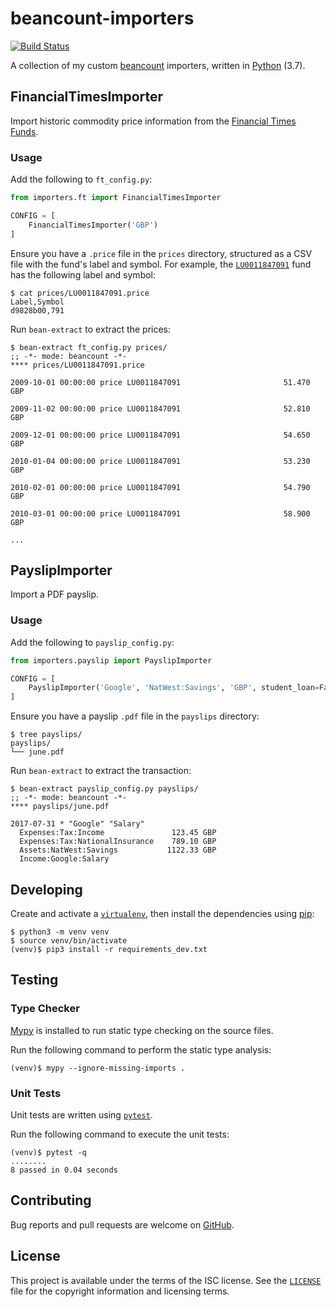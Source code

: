 # beancount-importers

[![Build Status](https://travis-ci.org/michaelbull/beancount-importers.svg?branch=master)](https://travis-ci.org/michaelbull/beancount-importers)

A collection of my custom [beancount][beancount] importers, written in [Python][python] (3.7).

## FinancialTimesImporter

Import historic commodity price information from the [Financial Times Funds][ft-funds].

### Usage

Add the following to `ft_config.py`:

```python
from importers.ft import FinancialTimesImporter

CONFIG = [
    FinancialTimesImporter('GBP')
]
```

Ensure you have a `.price` file in the `prices` directory, structured as a CSV
file with the fund's label and symbol. For example, the 
[`LU0011847091`](https://markets.ft.com/data/funds/tearsheet/summary?s=LU0011847091:GBP)
fund has the following label and symbol:

```
$ cat prices/LU0011847091.price
Label,Symbol
d9828b00,791
```

Run `bean-extract` to extract the prices:

```
$ bean-extract ft_config.py prices/
;; -*- mode: beancount -*-
**** prices/LU0011847091.price

2009-10-01 00:00:00 price LU0011847091                       51.470 GBP

2009-11-02 00:00:00 price LU0011847091                       52.810 GBP

2009-12-01 00:00:00 price LU0011847091                       54.650 GBP

2010-01-04 00:00:00 price LU0011847091                       53.230 GBP

2010-02-01 00:00:00 price LU0011847091                       54.790 GBP

2010-03-01 00:00:00 price LU0011847091                       58.900 GBP

...
```

## PayslipImporter

Import a PDF payslip.

### Usage

Add the following to `payslip_config.py`:

```python
from importers.payslip import PayslipImporter

CONFIG = [
    PayslipImporter('Google', 'NatWest:Savings', 'GBP', student_loan=False)
]
```

Ensure you have a payslip `.pdf` file in the `payslips` directory:

```
$ tree payslips/
payslips/
└── june.pdf
```

Run `bean-extract` to extract the transaction:

```
$ bean-extract payslip_config.py payslips/
;; -*- mode: beancount -*-
**** payslips/june.pdf

2017-07-31 * "Google" "Salary"
  Expenses:Tax:Income               123.45 GBP
  Expenses:Tax:NationalInsurance    789.10 GBP
  Assets:NatWest:Savings           1122.33 GBP
  Income:Google:Salary    
```

## Developing

Create and activate a [`virtualenv`][virtualenv], then install the dependencies
using [pip][pip]:

```
$ python3 -m venv venv
$ source venv/bin/activate
(venv)$ pip3 install -r requirements_dev.txt
```

## Testing

### Type Checker

[Mypy](mypy) is installed to run static type checking on the source files.

Run the following command to perform the static type analysis:

```
(venv)$ mypy --ignore-missing-imports .
```

### Unit Tests

Unit tests are written using [`pytest`][pytest].

Run the following command to execute the unit tests:

```
(venv)$ pytest -q
........
8 passed in 0.04 seconds
```

## Contributing

Bug reports and pull requests are welcome on [GitHub][github].

## License

This project is available under the terms of the ISC license. See the
[`LICENSE`](LICENSE) file for the copyright information and licensing terms.

[beancount]: http://furius.ca/beancount/
[python]: https://www.python.org/
[ft-funds]: https://markets.ft.com/data/funds/uk
[virtualenv]: https://virtualenv.pypa.io/en/stable/
[pip]: https://pypi.python.org/pypi/pip
[mpypy]: http://mypy-lang.org/
[pytest]: https://docs.pytest.org/en/latest/index.html
[github]: https://github.com/michaelbull/beancount-importers
